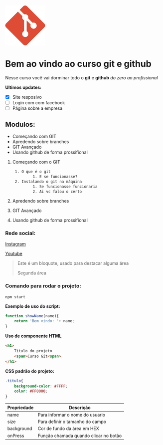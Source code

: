 ![logo do git](./5847f981cef1014c0b5e48b4.png)
# Bem ao vindo ao curso git e github
Nesse curso você vai dorminar todo o **git** e **github** _do zero ao profissional_

**Ultimos updates:**
- [x] Site resposivo
- [ ] Login com com facebook
- [ ] Página sobre a empresa

## Modulos:
* Começando com GIT
* Apredendo sobre branches
* GIT Avançado 
* Usando github de forma prossifional

1. Começando com o GIT

        1. O que é o git
                1. E se funcionasse?
        2. Instalando o git na máquina
                1. Se funcionasse funcionaria
                2. Ai vc falou o certo

2. Apredendo sobre branches
3. GIT Avançado 
4. Usando github de forma prossifional

### Rede social:
[Instagram](https://instagram.com/inovector3d)

[Youtube](https://youtube.com)

>Este é um bloquote, usado para destacar alguma área
>
> Segunda área



### Comando para rodar o projeto:
```
npm start
```

**Exemplo de uso do script:**
```js
function showName(name){
    return 'Bem vindo: '+ name;
}
```

**Uso de componente HTML**
```html
<h1>
    Titulo do projeto
    <span>Curso Git<span>
</h1>
```

**CSS padrão do projeto:**
```css
.titulo{
    background-color: #FFFF;
    color: #FF0000;
}
```
Propriedade| Descrição
---------- | ---------
name | Para informar o nome do usuario
size | Para definir o tamanho do campo
background | Cor de fundo da área em HEX
onPress | Função chamada quando clicar no botão



